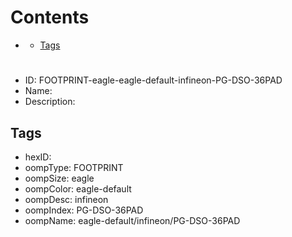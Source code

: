 



Contents
========

* [](#)
	* [Tags](#tags)

# 

- ID: FOOTPRINT-eagle-eagle-default-infineon-PG-DSO-36PAD
- Name: 
- Description: 

## Tags

- hexID: 
- oompType: FOOTPRINT
- oompSize: eagle
- oompColor: eagle-default
- oompDesc: infineon
- oompIndex: PG-DSO-36PAD
- oompName: eagle-default/infineon/PG-DSO-36PAD
